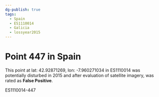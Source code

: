 ```yaml
---
dg-publish: true
tags:
  - Spain
  - ES1110014
  - Galicia
  - lossyear2015
---
```


# Point 447 in Spain

This point at lat: 42.92871269, lon: -7.960271034 in ES1110014 was potentially disturbed in 2015 and after evaluation of satellite imagery, was rated as **False Positive**.



ES1110014-447